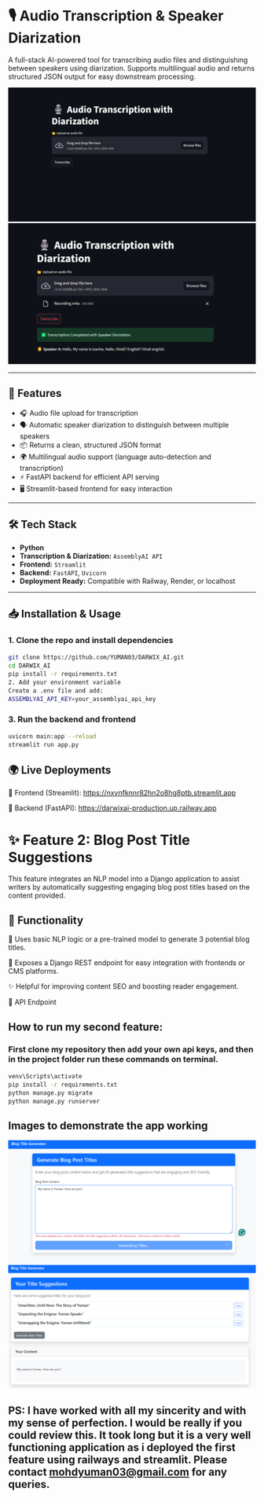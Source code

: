 # 🎙️ Audio Transcription & Speaker Diarization

A full-stack AI-powered tool for transcribing audio files and distinguishing between speakers using diarization. Supports multilingual audio and returns structured JSON output for easy downstream processing.

![app_feature_1_demo](image-1.png)
![Result_feature_1](image-3.png)

---

## 🚀 Features

- 🎧 Audio file upload for transcription  
- 🗣️ Automatic speaker diarization to distinguish between multiple speakers  
- 📦 Returns a clean, structured JSON format  
- 🌍 Multilingual audio support (language auto-detection and transcription)  
- ⚡ FastAPI backend for efficient API serving  
- 🖥️ Streamlit-based frontend for easy interaction  

---

## 🛠️ Tech Stack

- **Python**
- **Transcription & Diarization:** `AssemblyAI API`
- **Frontend:** `Streamlit`
- **Backend:** `FastAPI`, `Uvicorn`
- **Deployment Ready:** Compatible with Railway, Render, or localhost

---

## 📥 Installation & Usage

### 1. Clone the repo and install dependencies

```bash
git clone https://github.com/YUMAN03/DARWIX_AI.git
cd DARWIX_AI
pip install -r requirements.txt
2. Add your environment variable
Create a .env file and add:
ASSEMBLYAI_API_KEY=your_assemblyai_api_key
```

### 3. Run the backend and frontend
```bash
uvicorn main:app --reload
streamlit run app.py
```
## 🌍 Live Deployments
🔗 Frontend (Streamlit): https://nxvnfknnr82hn2o8hg8ptb.streamlit.app

🔗 Backend (FastAPI): https://darwixai-production.up.railway.app

# ✨ Feature 2: Blog Post Title Suggestions
This feature integrates an NLP model into a Django application to assist writers by automatically suggesting engaging blog post titles based on the content provided.

## 📌 Functionality
🧠 Uses basic NLP logic or a pre-trained model to generate 3 potential blog titles.

🔗 Exposes a Django REST endpoint for easy integration with frontends or CMS platforms.

✨ Helpful for improving content SEO and boosting reader engagement.

🔧 API Endpoint

## How to run my second feature:
### First clone my repository then add your own api keys, and then in the project folder run these commands on terminal.

``` bash
venv\Scripts\activate
pip install -r requirements.txt
python manage.py migrate
python manage.py runserver
```

## Images to demonstrate the app working
![front_page](image.png)
![Result for 2nd Feature](image-2.png)

## PS: I have worked with all my sincerity and with my sense of perfection. I would be really if you could review this. It took long but it is a very well functioning application as i deployed the first feature using railways and streamlit. Please contact mohdyuman03@gmail.com for any queries.